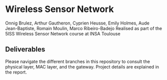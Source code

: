 # Wireless Sensor Network
Onnig Brulez, Arthur Gautheron, Cyprien Heusse, Emily Holmes, Aude Jean-Baptiste, Romain Moulin, Marco Ribeiro-Badejo
Realised as part of the 5ISS Wireless Sensor Network course at INSA Toulouse

## Deliverables
Please navigate the different branches in this repository to consult the physical layer, MAC layer, and the gateway. 
Project details are explained in the report.
